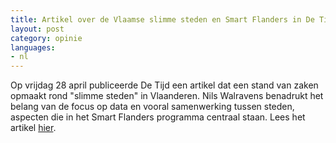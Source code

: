 ```yaml
---
title: Artikel over de Vlaamse slimme steden en Smart Flanders in De Tijd
layout: post
category: opinie
languages:
- nl
---
```

Op vrijdag 28 april publiceerde De Tijd een artikel dat een stand van zaken opmaakt rond "slimme steden" in Vlaanderen. Nils Walravens benadrukt het belang van de focus op data en vooral samenwerking tussen steden, aspecten die in het Smart Flanders programma centraal staan. Lees het artikel [hier](http://www.tijd.be/tech-media/technologie/Vlaamse-steden-worden-met-de-dag-slimmer/9888322).
